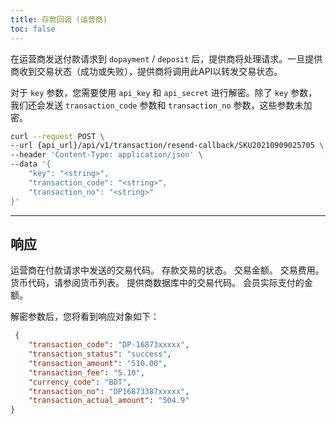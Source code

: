 ```yaml
---
title: 存款回调 (运营商)
toc: false
---
```


<x-row>
<x-col class="md:max-w-lg">

在运营商发送付款请求到 `dopayment` / `deposit` 后，提供商将处理请求。一旦提供商收到交易状态（成功或失败），提供商将调用此API以转发交易状态。

对于 `key` 参数，您需要使用 `api_key` 和 `api_secret` 进行解密。除了 `key` 参数，我们还会发送 `transaction_code` 参数和 `transaction_no` 参数，这些参数未加密。

</x-col>
<x-col sticky>

```bash title="cURL"
curl --request POST \
--url {api_url}/api/v1/transaction/resend-callback/SKU20210909025705 \
--header 'Content-Type: application/json' \
--data '{
    "key": "<string>",
    "transaction_code": "<string>",
    "transaction_no": "<string>"
}'
```
</x-col>
</x-row>

---

<x-row>
<x-col class="md:max-w-lg">        

## 响应

  <x-properties>
    <x-property name="transaction_code" type="string">
        运营商在付款请求中发送的交易代码。
    </x-property>
    <x-property name="transaction_status" type="integer">
        存款交易的状态。
    </x-property>
    <x-property name="transaction_amount" type="double">
        交易金额。
    </x-property>
    <x-property name="transaction_fee" type="double">
        交易费用。
    </x-property>
    <x-property name="currency_code" type="string">
        货币代码，请参阅货币列表。
    </x-property>
    <x-property name="transaction_no" type="string">
        提供商数据库中的交易代码。
    </x-property>
    <x-property name="transaction_actual_amount" type="double">
        会员实际支付的金额。
    </x-property>
  </x-properties>
</x-col>
<x-col sticky>

解密参数后，您将看到响应对象如下：

```json title="响应对象"
 {
    "transaction_code": "DP-16873xxxxx",
    "transaction_status": "success",
    "transaction_amount": "510.00",
    "transaction_fee": "5.10",
    "currency_code": "BDT",
    "transaction_no": "DP16873387xxxxx",
    "transaction_actual_amount": "504.9"
}
```

</x-col>
</x-row>